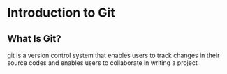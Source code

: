# Introduction to Git
## What Is Git?
git is a version control system that enables users to track changes in their source codes and enables users to collaborate in writing a project

